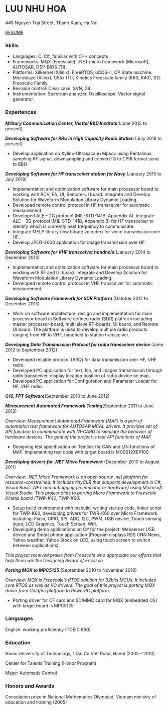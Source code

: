 # LUU NHU HOA
445 Nguyen Trai Street, Thanh Xuan, Ha Noi

[RESUME](https://github.com/hoaln/hoaln.github.io/blob/master/%5Ben%5Dhoaln-resume.pdf)

### Skills
- Languages: C, C#, familiar with C++ concepts
- Frameworks: MQX	(Freescale),	.NET	micro	framework	(Microsoft),	AUTOSAR,	DSP-BIOS	(TI),
- Platforms: Xilkernel (Xilinix). FreeRTOS, uCOS-II, QP State machine. Microblaze  (Xilinx),  C55x  (TI),  Kinetics  Freescale  family  (K60,  K40),  S12  Freescale Family.
- Revision control: Clear case, SVN, Git.
- Instrumentation: Spectrum analyzer, Oscilloscope, Vector signal generator.

### Experiences
***Military Communication Center, Viettel R&D Institute*** (June 2012 to present)

***Developing Software for RRU in High Capacity Radio Station*** (July 2018 to present)

- Develop application on Xylinx-Ultrasacale+Mpsoc using Pentalinux, sampling RF signal, downsampling and convert IQ to CPRI format send to BBU

***Developing Software for HF transceiver station for Navy*** (January 2015 to July 2018)
- Implementation and optimization software for main processor board to working with RCV, PA, UI, Remote-UI board. Integrate and Develop Solution for Waveform Modulation Library Dynamic Loading.
- Developed remote control protocol in HF transceiver for automatic measurement.
- Developed ALE – 2G protocol (MIL-STD-141B, Appendix A), integrate ALE – 3G protocol (MIL-STD-141B, Appendix B) for HF transceiver to identify which is currently best frequency to communicate.
- Integrate MELP library (low bitrate vocoder) for voice transmission over HF.
- Develop JPEG-2000 application for image transmission over HF.

***Developing Software for VHF transceiver handheld*** (January 2014 to December 2014)
- Implementation and optimization software for main processor board to working with RF and UI board. Integrate and Develop Solution for Waveform Modulation Library Dynamic Loading.
- Developed remote control protocol in VHF transceiver for automatic measurement.

***Developing Software Framework for SDR Platform*** (October 2012 to December 2013)
- Work on software architecture, design and implementation for main processor board in Software defined radio (SDR) platform including master processor-board, multi slave RF-boards, UI board, and Remote UI board. The platform is used to develop multiple radio products ranging from HF to VHF, handheld to station transceiver.

***Developing Data Transmission Protocol for radio transceiver device*** (June 2012 to September 2012)
-	Developed reliable protocol (ARQ) for data transmission over HF, VHF radio.
-	Developed PC application for text, file, and images transmission through radio transceiver, display location position of radio device on map.
-	Developed PC application for Configuration and Parameter Loader for HF, VHF radio.

***G16, FPT Software***(September 2010 to June 2012)


***Measurement Automated Framework Testing***(September 2011 to June 2012)

_Overview: Measurement Automated Framework (MAF) is a part of automation test framework for AUTOSAR MCAL drivers. It provides set of API function to communicate with NI-CARD to simulate the behavior of hardware devices. The goal of the project is test API functions of MAF._
- Designing test specification on Testlink for CAN and LIN functions of MAF. Implementing test code with target board is MC9S12XEP100

***Developing drivers for .NET Micro Framework***	(December 2010 to August 2011)

_Overview: .NET Micro Framework is an open source .net platform for resource-constrained. It includes tinyCLR that supports development in C#, Visual Basic .NET and debugging (in emulator or hardware) using Microsoft Visual Studio. This project aims to porting Micro Framework to Freescale Kinetis board (TWR-K40, TWR-K60)._
- Setup build environment with msbuild, writing startup code, linker script for TWR-K60, developing drivers for TWR-K60 over Micro Framework including: Flash, GPIO, SPI, ADC, I2C, PWM, USB device, Touch sensing input, LCD Graphics, Touch Screen, Wifi.
- Developing demo applications on C# for the project: Webserver USB device and Smart phone application (Program displays RSS CNN News, Yahoo weather, Yahoo Stock on LCD, using touch screen to switch between applications).

_This project received praise from Freescale who appreciate our efforts that help them win the Designing Award of Ericsson_

***Porting MQX to MPC5125***	(September 2010 to November 2010)

_Overview: MQX is Freescale’s RTOS solution for 32bits MCUs. It includes core RTOS as well as I/O drivers.
The goal of this project is porting MQX driver from Coldfire platform to PowerPC platform._
- Porting driver for CF card and SD/MMC card for MQX (embedded OS) with target board is MPC5125

### Languages

English: working proficiency (TOEIC 850) 

### Education

Hanoi University of Technology, 1 Dai Co Viet Road, Hanoi	(2005 - 2010)

Center for Talents Training (Honor Program)

Major: Automatic Control

### Honors and Awards

Consolation prize in National Mathematics Olympiad, Vietnam ministry of education and training	(2005)

